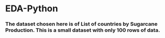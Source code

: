 # EDA-Python

###  The dataset chosen here is of List of countries by Sugarcane Production. This is a small dataset with only 100 rows of data. 

